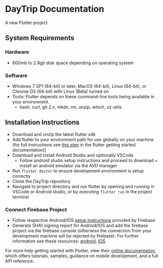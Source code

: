 # DayTrip Documentation

A new Flutter project.

## System Requirements

### Hardware
- 600mb to 2.8gb disk space depending on operating system

### Software
- Windows 7 SP1 (64-bit) or later, MacOS (64-bit), Linux (64-bit), or Chrome OS (64-bit) with Linux (Beta) turned on
- Tools: Flutter depends on these command-line tools being available in your environment.
  - bash, curl, git 2.x, mkdir, rm, unzip, which, xz-utils

## Installation Instructions
- Download and unzip the latest flutter sdk
- Add flutter to your environment path for use globally on your machine (for full instructions see [this step](https://flutter.dev/docs/get-started/install/windows#get-the-flutter-sdk) in the flutter getting started documentation)]
- Download and install Android Studio and optionally VSCode
  - Follow android studio setup instructions and proceed to download + install an android emulator via the AVD manager 
- Run `flutter doctor` to ensure development environment is setup correctly
- Clone the DayTrip repository
- Navigate to project directory and run flutter by opening and running in VSCode or Android studio, or by executing `flutter run` in the project terminal

### Connect Firebase Project
- Follow respective Android/IOS [setup instructions](https://firebase.google.com/docs/flutter/setup?platform=android) provided by Firebase
- Generate SHA1 signing report for Android/IOS and add the firebase project via the firebase console (otherwise the connection from your development machine will be rejected by firebase). For further information see these resources: [android](https://medium.com/mindorks/generating-sha-1-for-android-the-simplest-way-a3a9a92c36e7), [IOS](https://developer.apple.com/library/archive/documentation/Security/Conceptual/CodeSigningGuide/Procedures/Procedures.html).


For more help getting started with Flutter, view their
[online documentation](https://flutter.dev/docs), which offers tutorials,
samples, guidance on mobile development, and a full API reference.
